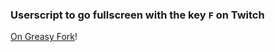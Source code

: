 ### Userscript to go fullscreen with the key `F` on Twitch

[On Greasy Fork](https://greasyfork.org/en/scripts/377957-twitch-fullscreen-shortcut)!
